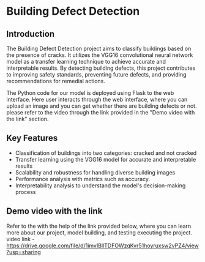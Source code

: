 # Building Defect Detection

## Introduction
The Building Defect Detection project aims to classify buildings based on the presence of cracks. It utilizes the VGG16 convolutional neural network model as a transfer learning technique to achieve accurate and interpretable results. By detecting building defects, this project contributes to improving safety standards, preventing future defects, and providing recommendations for remedial actions.

The Python code for our model is deployed using Flask to the web interface.
Here user interacts through the web interface, where you can upload an image and you can get whether there are building defects or not.
please refer to the video through the link provided in the "Demo video with the link" section.

## Key Features
- Classification of buildings into two categories: cracked and not cracked
- Transfer learning using the VGG16 model for accurate and interpretable results
- Scalability and robustness for handling diverse building images
- Performance analysis with metrics such as accuracy.
- Interpretability analysis to understand the model's decision-making process

## Demo video with the link
Refer to the with the help of the link provided below, where you can learn more about our project, model building, and testing executing the project.
video link - https://drive.google.com/file/d/1imvIBllTDFOWzqKvr51hoyruxsw2vPZ4/view?usp=sharing
